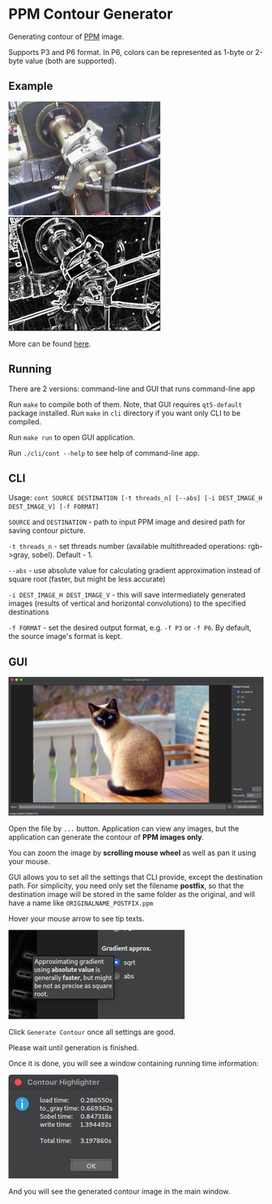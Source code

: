 # PPM Contour Generator
Generating contour of [PPM](https://en.wikipedia.org/wiki/Netpbm_format) image. 

Supports P3 and P6 format. In P6, colors can be represented as 1-byte or 2-byte value (both are supported).

## Example
![valve](https://github.com/Lvameht/INNO2019OMP_TrialAssignment/blob/master/readme_pics/valve.png)
![valve_c](https://github.com/Lvameht/INNO2019OMP_TrialAssignment/blob/master/readme_pics/valve_cont.png)

More can be found [here](https://github.com/Lvameht/INNO2019OMP_TrialAssignment/tree/master/readme_pics).

## Running
There are 2 versions: command-line and GUI that runs command-line app

Run `make` to compile both of them. Note, that GUI requires `qt5-default` package installed. Run `make` in `cli` directory if you want only CLI to be compiled.

Run `make run` to open GUI application.

Run `./cli/cont --help` to see help of command-line app. 

## CLI
Usage: `cont SOURCE DESTINATION [-t threads_n] [--abs] [-i DEST_IMAGE_H DEST_IMAGE_V] [-f FORMAT]`

`SOURCE` and `DESTINATION` - path to input PPM image and desired path for saving contour picture.

`-t threads_n` - set threads number (available multithreaded operations: rgb->gray, sobel). Default - 1.

`--abs` - use absolute value for calculating gradient approximation instead of square root (faster, but might be less accurate)

`-i DEST_IMAGE_H DEST_IMAGE_V` - this will save intermediately generated images (results of vertical and horizontal convolutions) to the specified destinations

`-f FORMAT` - set the desired output format, e.g. `-f P3` or `-f P6`. By default, the source image's format is kept.


## GUI
![GUI](https://github.com/Lvameht/INNO2019OMP_TrialAssignment/blob/master/readme_pics/cat_gui.png)

Open the file by `...` button. Application can view any images, but the application can generate the contour of **PPM images only**.

You can zoom the image by **scrolling mouse wheel** as well as pan it using your mouse.

GUI allows you to set all the settings that CLI provide, except the destination path. For simplicity, 
you need only set the filename **postfix**, so that the destination image will be stored in the same folder 
as the original, and will have a name like `ORIGINALNAME_POSTFIX.ppm`

Hover your mouse arrow to see tip texts.

![](https://github.com/Lvameht/INNO2019OMP_TrialAssignment/blob/master/readme_pics/tips.png)

Click `Generate Contour` once all settings are good.

Please wait until generation is finished.

Once it is done, you will see a window containing running time information:

![](https://github.com/Lvameht/INNO2019OMP_TrialAssignment/blob/master/readme_pics/benchmarks.png)

And you will see the generated contour image in the main window.
